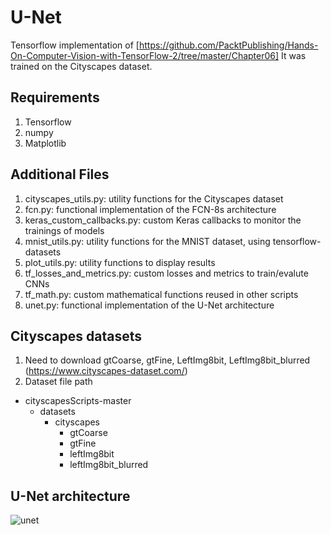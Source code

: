 # U-Net
Tensorflow implementation of [https://github.com/PacktPublishing/Hands-On-Computer-Vision-with-TensorFlow-2/tree/master/Chapter06] It was trained on the Cityscapes dataset.

## Requirements
1. Tensorflow
2. numpy
3. Matplotlib

## Additional Files
1. cityscapes_utils.py: utility functions for the Cityscapes dataset 
2. fcn.py: functional implementation of the FCN-8s architecture 
3. keras_custom_callbacks.py: custom Keras callbacks to monitor the trainings of models 
4. mnist_utils.py: utility functions for the MNIST dataset, using tensorflow-datasets 
5. plot_utils.py: utility functions to display results
6. tf_losses_and_metrics.py: custom losses and metrics to train/evalute CNNs
7. tf_math.py: custom mathematical functions reused in other scripts
8. unet.py: functional implementation of the U-Net architecture



## Cityscapes datasets
1. Need to download gtCoarse, gtFine, LeftImg8bit, LeftImg8bit_blurred (https://www.cityscapes-dataset.com/)
2. Dataset file path
* cityscapesScripts-master
  - datasets
    + cityscapes
      - gtCoarse
      - gtFine
      - leftImg8bit
      - leftImg8bit_blurred

## U-Net architecture
![unet](https://user-images.githubusercontent.com/75243173/168416744-734a14a7-7d66-44ab-9ec7-099ba4e58404.png)
